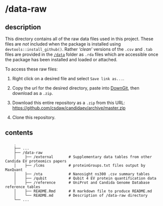 
<!-- README.md is generated from README.Rmd. Please edit that file -->

# /data-raw

## description

This directory contains all of the raw data files used in this project.
These files are *not* included when the package is installed using
`devtools::install_github()`. Rather *‘clean’* versions of the `.csv`
and `.tab` files are provided in the [`/data`](../data) folder as `.rda`
files which are accessible once the package has been installed and
loaded or attached.

To access these raw files:

1.  Right click on a desired file and select `Save link as...`.

2.  Copy the url for the desired directory, paste into
    [DownGit](https://minhaskamal.github.io/DownGit/#/home), then
    download as a `.zip`.

3.  Download this entire repository as a `.zip` from this URL:
    <https://github.com/csdaw/candidaev/archive/master.zip>

4.  Clone this repository.

## contents

``` 
    .
    ├── ...
    ├── /data-raw
    │    ├── /external       # Supplementary data tables from other Candida EV proteomics papers
    │    ├── /lcms           # proteinGroups.txt files output by MaxQuant
    │    ├── /nta            # Nanosight ns300 .csv summary tables
    │    ├── /qubit          # Qubit 4 EV protein quantification data 
    │    ├── /reference      # UniProt and Candida Genome Database reference tables
    │    ├── README.Rmd      # R markdown file to produce README.md
    │    └── README.md       # Description of /data-raw directory
    └── ...
```
